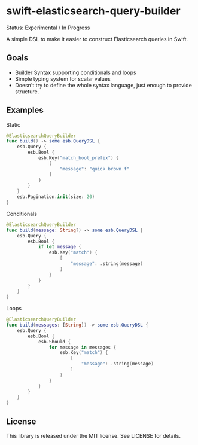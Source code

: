 # swift-elasticsearch-query-builder

Status: Experimental / In Progress

A simple DSL to make it easier to construct Elasticsearch queries in Swift.

## Goals

* Builder Syntax supporting conditionals and loops
* Simple typing system for scalar values
* Doesn't try to define the whole syntax language, just enough to provide structure.

## Examples

Static

```swift
@ElasticsearchQueryBuilder 
func build() -> some esb.QueryDSL {
    esb.Query {
        esb.Bool {
            esb.Key("match_bool_prefix") {
                [
                    "message": "quick brown f"
                ]
            }
        }
    }
    esb.Pagination.init(size: 20)
}
```

Conditionals

```swift
@ElasticsearchQueryBuilder 
func build(message: String?) -> some esb.QueryDSL {
    esb.Query {
        esb.Bool {
            if let message { 
                esb.Key("match") {
                    [
                        "message": .string(message)
                    ]
                }
            }
        }
    }
}
```

Loops

```swift
@ElasticsearchQueryBuilder 
func build(messages: [String]) -> some esb.QueryDSL {
    esb.Query {
        esb.Bool {
            esb.Should {
                for message in messages {
                    esb.Key("match") {
                        [
                            "message": .string(message)
                        ]
                    }
                }
            }
        }
    }
}
```

## License

This library is released under the MIT license. See LICENSE for details.
